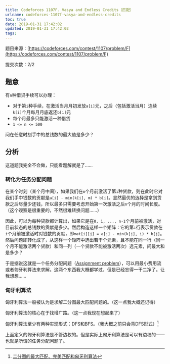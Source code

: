 ```yaml
---
title: Codeforces 1107F. Vasya and Endless Credits（匹配）
urlname: codeforces-1107f-vasya-and-endless-credits
toc: true
date: 2019-01-31 17:42:02
updated: 2019-01-31 17:42:02
tags:
---
```


题目来源：[https://codeforces.com/contest/1107/problem/F](https://codeforces.com/contest/1107/problem/F)

提交次数：2/2

## 题意

有`n`种借贷手续可以办理：

* 对于第`i`种手续，在激活当月月初发放`a[i]`元，之后（包括激活当月）连续`k[i]`个月每月月底返还`b[i]`元
* 每个月最多只能激活一种借贷
* `1 <= n <= 500`

问在任意时刻手中的总钱数的最大值是多少？

## 分析

这道题我完全不会做，只能看题解就是了……

### 转化为任务分配问题

在某个时刻（某个月中间），如果我们在`m`个月前激活了第`i`种贷款，则在此时它对我们手中钱数的贡献是`a[i] - min(k[i], m) * b[i]`。显然最优的选择是拿到贷款之后尽量少还钱，所以最多只需要考虑开始第一次激活之后`n`个月的时间长度。（这个观察是很重要的，不然很难转换问题……）

因此，可以为每种贷款都计算出，如果它是在`0, 1, ..., n-1`个月前被激活，对目前状态的总钱数的贡献是多少。然后构造这样一个矩阵：它的第`i`行表示贷款在`i`个月前被激活时对钱数的贡献，即`mat[i][j] = a[j] - min(k[j], i) * b[j]`。然后问题即转化成了，从这样一个矩阵中选出若干个元素，且不能在同一行（同一个月不能激活两个贷款）和同一列（一个贷款不能被激活两次）选元素，问最大和是多少？

于是据说这就是一个任务分配问题（[Assignment problem](https://en.wikipedia.org/wiki/Assignment_problem)），可以用最小费用流或者匈牙利算法来求解。这两个东西我大概都学过，但是已经忘得一干二净了。让我想想……

### 匈牙利算法

匈牙利算法一般被认为是求解二分图最大匹配问题的。（这一点我大概还记得）

匈牙利算法的核心在于找增广路。（这一点我现在想起来了）

匈牙利算法至少有两种实现形式：DFS和BFS。（我大概之前只会背DFS形式）[^bi-matching]

[^bi-matching]: [二分图的最大匹配、完美匹配和匈牙利算法](https://www.renfei.org/blog/bipartite-matching.html)

上面定义的匈牙利算法是不管边权的。但是实际上匈牙利算法是可以有边权的——也就是所谓的任务分配问题了。